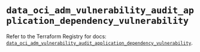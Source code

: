 # `data_oci_adm_vulnerability_audit_application_dependency_vulnerability`

Refer to the Terraform Registry for docs: [`data_oci_adm_vulnerability_audit_application_dependency_vulnerability`](https://registry.terraform.io/providers/oracle/oci/6.18.0/docs/data-sources/adm_vulnerability_audit_application_dependency_vulnerability).
